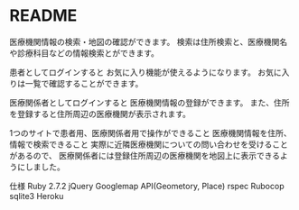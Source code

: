 # README
医療機関情報の検索・地図の確認ができます。
検索は住所検索と、医療機関名や診療科目などの情報検索とができます。

患者としてログインすると
お気に入り機能が使えるようになります。
お気に入りは一覧で確認することができます。

医療関係者としてログインすると
医療機関情報の登録ができます。
また、住所を登録すると住所周辺の医療機関が表示されます。


1つのサイトで患者用、医療関係者用で操作ができること
医療機関情報を住所、情報で検索できること
実際に近隣医療機関についての問い合わせを受けることがあるので、
医療関係者には登録住所周辺の医療機関を地図上に表示できるようにしました。


仕様
Ruby 2.7.2
jQuery
Googlemap API(Geometory, Place)
rspec
Rubocop
sqlite3
Heroku
